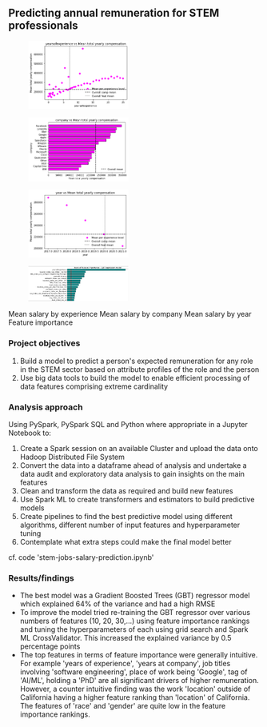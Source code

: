 ## Predicting annual remuneration for STEM professionals

<tr>
     <td>
       <figure>
         <img src="images/STEM1.png" width="200">
       </figure>
     </td>
     <td>
       <figure>
         <img src="images/STEM3.png" width="200">
       </figure>
     </td>
     <td>
       <figure>
         <img src="images/STEM2.png" width="200">
       </figure>
     </td>
     <td>
       <figure>
         <img src="images/STEM4.png" width="200">
       </figure>
     </td>
   </tr>
   <tr>
     <th>Mean salary by experience</th>
     <th>Mean salary by company</th>
     <th>Mean salary by year</th>
     <th>Feature importance</th>
   <tr>
 </table>

### Project objectives

1. Build a model to predict a person's expected remuneration for any role in the STEM sector based on attribute profiles of the role and the person
2. Use big data tools to build the model to enable efficient processing of data features comprising extreme cardinality
  
### Analysis approach

Using PySpark, PySpark SQL and Python where appropriate in a Jupyter Notebook to:
1. Create a Spark session on an available Cluster and upload the data onto Hadoop Distributed File System
2. Convert the data into a dataframe ahead of analysis and undertake a data audit and exploratory data analysis to gain insights on the main features
3. Clean and transform the data as required and build new features
4. Use Spark ML to create transformers and estimators to build predictive models
5. Create pipelines to find the best predictive model using different algorithms, different number of input features and hyperparameter tuning
6. Contemplate what extra steps could make the final model better

cf. code 'stem-jobs-salary-prediction.ipynb'

### Results/findings

- The best model was a Gradient Boosted Trees (GBT) regressor model which explained 64% of the variance and had a high RMSE
- To improve the model tried re-training the GBT regressor over various numbers of features (10, 20, 30,...) using feature importance rankings and tuning the hyperparameters of each using grid search and Spark ML CrossValidator. This increased the explained variance by 0.5 percentage points
- The top features in terms of feature importance were generally intuitive. For example 'years of experience', 'years at company', job titles involving 'software engineering', place of work being 'Google', tag of 'AI/ML', holding a 'PhD' are all significant drivers of higher remuneration. However, a counter intuitive finding was the work 'location' outside of California having a higher feature ranking than 'location' of California. The features of 'race' and 'gender' are quite low in the feature importance rankings.

